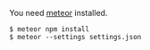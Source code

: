 You need [meteor](https://www.meteor.com/) installed. 

```
$ meteor npm install 
$ meteor --settings settings.json 
```